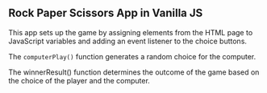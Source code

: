 <h2>Rock Paper Scissors App in Vanilla JS</h2>

This app sets up the game by assigning elements from the HTML page to JavaScript variables and adding an event listener to the choice buttons. 

The <code>computerPlay()</code> function generates a random choice for the computer.

The winnerResult() function determines the outcome of the game based on the choice of the player and the computer.
